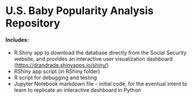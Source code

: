# U.S. Baby Popularity Analysis Repository
#### Includes:
* R Shiny app to download the database directly from the Social Security website, and provides an interactive user visualization dashboard (https://drandrade.shinyapps.io/shiny/)
* RShiny app script (in RShiny folder)
* R script for debugging and testing 
* Jupyter Notebook markdown file - initial code, for the eventual intent to learn to replicate an interactive dashboard in Python

